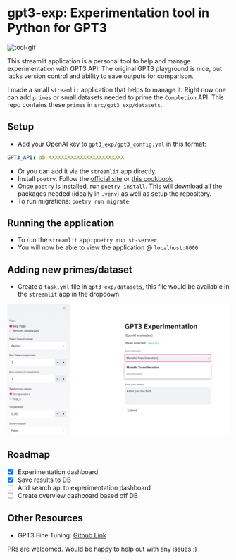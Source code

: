 # gpt3-exp: Experimentation tool in Python for GPT3

![tool-gif](assets/tool-gpt3.gif)

This streamlit application is a personal tool to help and manage experimentation with GPT3 API. The original GPT3 playground is nice, but lacks version control and ability to save outputs for comparison.

I made a small `streamlit` application that helps to manage it. Right now one can add `primes` or small datasets needed to prime the `Completion` API. This repo contains these `primes` in `src/gpt3_exp/datasets`.

## Setup

- Add your OpenAI key to `gpt3_exp/gpt3_config.yml` in this format:

```yaml
GPT3_API: ab-XXXXXXXXXXXXXXXXXXXXXXXX
```

- Or you can add it via the `streamlit` app directly.
- Install `poetry`. Follow the [official site](https://python-poetry.org/docs/#installation) or [this cookbook](https://soumendra.gitbook.io/deeplearning-cookbook/setting-up/setting-up-poetry-for-your-project)
- Once `poetry` is installed, run `poetry install`. This will download all the packages needed (ideally in `.venv`) as well as setup the repository.
- To run migrations: `poetry run migrate`

## Running the application

- To run the `streamlit` app: `poetry run st-server`
- You will now be able to view the application @ `localhost:8000`

## Adding new primes/dataset

- Create a `task.yml` file in `gpt3_exp/datasets`, this file would be available in the `streamlit` app in the dropdown

![dataset-dropdown](assets/dataset-dropdown.png)

## Roadmap

- [x] Experimentation dashboard
- [x] Save results to DB
- [ ] Add search api to experimentation dashboard
- [ ] Create overview dashboard based off DB

## Other Resources

- GPT3 Fine Tuning: [Github Link](https://github.com/cabhijith/GPT-3_Docs/blob/master/Fine-Tune.md)

PRs are welcomed. Would be happy to help out with any issues :)
